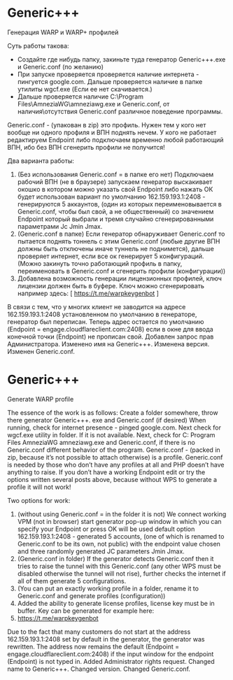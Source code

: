 # Generic+++
Генерация WARP и WARP+ профилей

Суть работы такова: 
* Создайте где нибудь папку, закиньте туда генератор Generic+++.exe и Generic.conf (по желанию)
* При запуске проверяется проверяется наличие интернета - пингуется google.com. Дальше проверяется наличие в папке утилиты wgcf.exe (Если ее нет скачивается.)
* Дальше проверяется наличие C:\Program Files\AmneziaWG\amneziawg.exe и Generic.conf, от наличия\отсутствия Generic.conf различное поведение программы.
  
Generic.conf - (упакован в zip) это профиль. Нужен тем у кого нет вообще ни одного профиля и ВПН поднять нечем. 
У кого не работает редактируем Endpoint либо подключаем временно любой работающий ВПН, ибо без ВПН сгенерить профили не получится!

Два варианта работы:
1. (Без использования Generic.conf = в папке его нет)
   Подключаем рабочий ВПН (не в браузере) запускаем генератор выскакивает окошко в котором можно указать свой Endpoint либо нажать ОК будет использован вариант по умолчанию 162.159.193.1:2408 - генерируются 5 аккаунтов, (один из которых 
   переименовывается в Generic.conf, чтобы был свой, а не общественный) со значением Endpoint который выбрали и тремя случайно сгенерированными параметрами Jc Jmin Jmax.
3. (Generic.conf в папке) Если генератор обнаруживает Generic.conf
    то пытается поднять тоннель с этим Generic.conf (любые другие ВПН должны быть отключены иначе туннель не поднимется), дальше проверяет интернет, если все ок генерирует 5 конфигураций. (Можно закинуть точно работающий профиль в папку, 
    переименовать в Generic.conf и сгенерить профили (конфигурации))
5. Добавлена возможность генерации лицензионных профилей, ключ лицензии должен быть в буфере. Ключ можно сгенерировать например здесь: [ https://t.me/warpkeygenbot ]

В связи с тем, что у многих клиент не заводится на адресе 162.159.193.1:2408 установленном по умолчанию в генераторе, генератор был переписан. Теперь адрес остается по умолчанию (Endpoint = engage.cloudflareclient.com:2408) если в окне для ввода конечной точки (Endpoint) не прописан свой. Добавлен запрос прав Администратора. Изменено имя на Generic+++. Изменена версия. Изменен Generic.conf.



# Generic+++
Generate WARP profile

The essence of the work is as follows: Create a folder somewhere, throw there generator Generic+++. exe and Generic.conf (if desired)
When running, check for internet presence - pinged google.com. Next check for wgcf.exe utility in folder.
If it is not available.
Next, check for C: Program Files AmneziaWG amneziawg.exe and Generic.conf, if there is no Generic.conf different behavior of the program.
Generic.conf - (packed in zip, because it’s not possible to attach otherwise) is a profile. Generic.conf is needed by those who don’t have any profiles at all and PHP doesn’t have anything to raise. If you don’t have a working Endpoint edit or try the options written several posts above, because without WPS to generate a profile it will not work!

Two options for work:
1. (without using Generic.conf = in the folder it is not) We connect working VPM (not in browser) start generator pop-up window in which you can specify your Endpoint or press OK will be used default option 162.159.193.1:2408 - generated 5 accounts,  (one of which is renamed to Generic.conf to be its own, not public) with the endpoint value chosen and three randomly generated JC parameters Jmin Jmax.
2. (Generic.conf in folder) If the generator detects Generic.conf then it tries to raise the tunnel with this Generic.conf (any other WPS must be disabled otherwise the tunnel will not rise), further checks the internet if all of them generate 5 configurations.
3. (You can put an exactly working profile in a folder, rename it to Generic.conf and generate profiles (configuration))
4. Added the ability to generate license profiles, license key must be in buffer. Key can be generated for example here:
5. https://t.me/warpkeygenbot

Due to the fact that many customers do not start at the address 162.159.193.1:2408 set by default in the generator, the generator was rewritten. The address now remains the default (Endpoint = engage.cloudflareclient.com:2408) if the input window for the endpoint (Endpoint) is not typed in. Added Administrator rights request. Changed name to Generic+++. Changed version. Changed Generic.conf.
